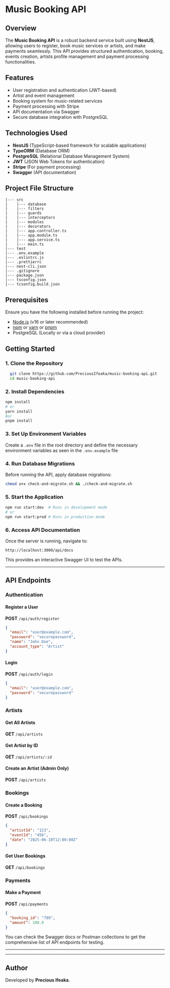 # Music Booking API

## Overview

The **Music Booking API** is a robust backend service built using **NestJS**, allowing users to register, book music services or artists, and make payments seamlessly. This API provides structured authentication, booking, events creation, artists profile management and payment processing functionalities.

## Features

- User registration and authentication (JWT-based)
- Artist and event management
- Booking system for music-related services
- Payment processing with Stripe
- API documentation via Swagger
- Secure database integration with PostgreSQL

## Technologies Used

- **NestJS** (TypeScript-based framework for scalable applications)
- **TypeORM** (Database ORM)
- **PostgreSQL** (Relational Database Management System)
- **JWT** (JSON Web Tokens for authentication)
- **Stripe** (For payment processing)
- **Swagger** (API documentation)
## Project File Structure
```
|--- src
|    |--- database
|    |--- filters
|    |--- guards
|    |--- interceptors
|    |--- modules
|    |--- decorators
|    |--- app.controller.ts
|    |--- app.module.ts
|    |--- app.service.ts
|    |--- main.ts
|--- test
|--- .env.example
|--- .eslintrc.js
|--- .prettierrc
|--- nest-cli.json
|--- .gitignore
|--- package.json
|--- tsconfig.json
|--- tcsonfig.build.json
```

## Prerequisites

Ensure you have the following installed before running the project:

- [Node.js](https://nodejs.org/) (v16 or later recommended)
- [npm](https://www.npmjs.com/) or [yarn](https://yarnpkg.com/) or [pnpm](https://pnpm.io/)
- PostgreSQL (Locally or via a cloud provider)

## Getting Started

### 1. Clone the Repository

```bash
  git clone https://github.com/PreciousIfeaka/music-booking-api.git
  cd music-booking-api
```

### 2. Install Dependencies

```bash
npm install
# or
yarn install
#or
pnpm install
```

### 3. Set Up Environment Variables

Create a `.env` file in the root directory and define the necessary environment variables as seen in the `.env.example` file

### 4. Run Database Migrations

Before running the API, apply database migrations:

```bash
chmod u+x check-and-migrate.sh && ./check-and-migrate.sh
```

### 5. Start the Application

```bash
npm run start:dev  # Runs in development mode
# or
npm run start:prod # Runs in production mode
```

### 6. Access API Documentation

Once the server is running, navigate to:

```
http://localhost:3000/api/docs
```

This provides an interactive Swagger UI to test the APIs.

---

## API Endpoints

### Authentication

#### Register a User

**POST** `/api/auth/register`

```json
{
  "email": "user@example.com",
  "password": "securepassword",
  "name": "John Doe",
  "account_type": "Artist"
}
```

#### Login

**POST** `/api/auth/login`

```json
{
  "email": "user@example.com",
  "password": "securepassword"
}
```

### Artists

#### Get All Artists

**GET** `/api/artists`

#### Get Artist by ID

**GET** `/api/artists/:id`

#### Create an Artist (Admin Only)

**POST** `/api/artists`

### Bookings

#### Create a Booking

**POST** `/api/bookings`

```json
{
  "artistId": "123",
  "eventId": "456",
  "date": "2025-06-10T12:00:00Z"
}
```

#### Get User Bookings

**GET** `/api/bookings`

### Payments

#### Make a Payment

**POST** `/api/payments`

```json
{
  "booking_id": "789",
  "amount": 100.0
}
```

You can check the Swagger docs or Postman collections to get the comprehensive list of API endpoints for testing.

---

---

## Author

Developed by **Precious Ifeaka**.

